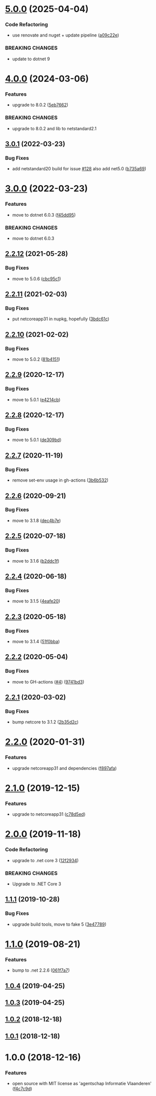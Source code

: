 # [5.0.0](https://github.com/informatievlaanderen/deterministic-guid-generator/compare/v4.0.0...v5.0.0) (2025-04-04)


### Code Refactoring

* use renovate and nuget + update pipeline ([a09c22e](https://github.com/informatievlaanderen/deterministic-guid-generator/commit/a09c22e6c572a59bb9292fee0b2a5264e09bba0b))


### BREAKING CHANGES

* update to dotnet 9

# [4.0.0](https://github.com/informatievlaanderen/deterministic-guid-generator/compare/v3.0.1...v4.0.0) (2024-03-06)


### Features

* upgrade to 8.0.2 ([5eb7662](https://github.com/informatievlaanderen/deterministic-guid-generator/commit/5eb76622d942513df32356b4e88b935abfaf4d66))


### BREAKING CHANGES

* upgrade to 8.0.2 and lib to netstandard2.1

## [3.0.1](https://github.com/informatievlaanderen/deterministic-guid-generator/compare/v3.0.0...v3.0.1) (2022-03-23)


### Bug Fixes

* add netstandard20 build for issue [#128](https://github.com/informatievlaanderen/deterministic-guid-generator/issues/128) also add net5.0 ([b735a69](https://github.com/informatievlaanderen/deterministic-guid-generator/commit/b735a69f6b9a8a6bb7454d11c03532f02e966130))

# [3.0.0](https://github.com/informatievlaanderen/deterministic-guid-generator/compare/v2.2.12...v3.0.0) (2022-03-23)


### Features

* move to dotnet 6.0.3 ([f45dd95](https://github.com/informatievlaanderen/deterministic-guid-generator/commit/f45dd950ecdd708eca49fb9d80c095b8b43e34bf))


### BREAKING CHANGES

* move to dotnet 6.0.3

## [2.2.12](https://github.com/informatievlaanderen/deterministic-guid-generator/compare/v2.2.11...v2.2.12) (2021-05-28)


### Bug Fixes

* move to 5.0.6 ([cbc95c1](https://github.com/informatievlaanderen/deterministic-guid-generator/commit/cbc95c17780f5426e3f89cd0772da5135acc6c84))

## [2.2.11](https://github.com/informatievlaanderen/deterministic-guid-generator/compare/v2.2.10...v2.2.11) (2021-02-03)


### Bug Fixes

* put netcoreapp31 in nupkg, hopefully ([3bdc61c](https://github.com/informatievlaanderen/deterministic-guid-generator/commit/3bdc61c76737327603462f21b9d0e6e38a4f0e15))

## [2.2.10](https://github.com/informatievlaanderen/deterministic-guid-generator/compare/v2.2.9...v2.2.10) (2021-02-02)


### Bug Fixes

* move to 5.0.2 ([81b4151](https://github.com/informatievlaanderen/deterministic-guid-generator/commit/81b4151fbffdf66f11c774a54c3cd8bbb1181271))

## [2.2.9](https://github.com/informatievlaanderen/deterministic-guid-generator/compare/v2.2.8...v2.2.9) (2020-12-17)


### Bug Fixes

* move to 5.0.1 ([e4214cb](https://github.com/informatievlaanderen/deterministic-guid-generator/commit/e4214cb23181db49dc325c16a77e2878a14effbc))

## [2.2.8](https://github.com/informatievlaanderen/deterministic-guid-generator/compare/v2.2.7...v2.2.8) (2020-12-17)


### Bug Fixes

* move to 5.0.1 ([de309bd](https://github.com/informatievlaanderen/deterministic-guid-generator/commit/de309bdcf177bf19f0f31c2332c859600403e1f9))

## [2.2.7](https://github.com/informatievlaanderen/deterministic-guid-generator/compare/v2.2.6...v2.2.7) (2020-11-19)


### Bug Fixes

* remove set-env usage in gh-actions ([3b6b532](https://github.com/informatievlaanderen/deterministic-guid-generator/commit/3b6b532fa7abde08982497b82409f61b8469ad6d))

## [2.2.6](https://github.com/informatievlaanderen/deterministic-guid-generator/compare/v2.2.5...v2.2.6) (2020-09-21)


### Bug Fixes

* move to 3.1.8 ([dec4b7e](https://github.com/informatievlaanderen/deterministic-guid-generator/commit/dec4b7ea6e6f15ae0d7733846ab614ea612bf99b))

## [2.2.5](https://github.com/informatievlaanderen/deterministic-guid-generator/compare/v2.2.4...v2.2.5) (2020-07-18)


### Bug Fixes

* move to 3.1.6 ([b2ddc1f](https://github.com/informatievlaanderen/deterministic-guid-generator/commit/b2ddc1fa2ff6d8f398406a976d2baca0883d586c))

## [2.2.4](https://github.com/informatievlaanderen/deterministic-guid-generator/compare/v2.2.3...v2.2.4) (2020-06-18)


### Bug Fixes

* move to 3.1.5 ([4eafe20](https://github.com/informatievlaanderen/deterministic-guid-generator/commit/4eafe20d59c5a81996ba39c9c41ad8ada6e4457d))

## [2.2.3](https://github.com/informatievlaanderen/deterministic-guid-generator/compare/v2.2.2...v2.2.3) (2020-05-18)


### Bug Fixes

* move to 3.1.4 ([51f0bba](https://github.com/informatievlaanderen/deterministic-guid-generator/commit/51f0bbae193a79a878677051f003b0734a57bd47))

## [2.2.2](https://github.com/informatievlaanderen/deterministic-guid-generator/compare/v2.2.1...v2.2.2) (2020-05-04)


### Bug Fixes

* move to GH-actions ([#4](https://github.com/informatievlaanderen/deterministic-guid-generator/issues/4)) ([9741bd3](https://github.com/informatievlaanderen/deterministic-guid-generator/commit/9741bd34b8a7f23ca224e8ce3ff9c5f57eb91a78))

## [2.2.1](https://github.com/informatievlaanderen/deterministic-guid-generator/compare/v2.2.0...v2.2.1) (2020-03-02)


### Bug Fixes

* bump netcore to 3.1.2 ([2b35d2c](https://github.com/informatievlaanderen/deterministic-guid-generator/commit/2b35d2c867287b8f48f3c15d815ec4f0bcf054b5))

# [2.2.0](https://github.com/informatievlaanderen/deterministic-guid-generator/compare/v2.1.0...v2.2.0) (2020-01-31)


### Features

* upgrade netcoreapp31 and dependencies ([f897afa](https://github.com/informatievlaanderen/deterministic-guid-generator/commit/f897afa0ad6565542439eca49e55f6a737ddb784))

# [2.1.0](https://github.com/informatievlaanderen/deterministic-guid-generator/compare/v2.0.0...v2.1.0) (2019-12-15)


### Features

* upgrade to netcoreapp31 ([c78d5ed](https://github.com/informatievlaanderen/deterministic-guid-generator/commit/c78d5ed17a3b9c1b532461eea8aa6dc5cc85cf7e))

# [2.0.0](https://github.com/informatievlaanderen/deterministic-guid-generator/compare/v1.1.1...v2.0.0) (2019-11-18)


### Code Refactoring

* upgrade to .net core 3 ([12f2934](https://github.com/informatievlaanderen/deterministic-guid-generator/commit/12f2934))


### BREAKING CHANGES

* Upgrade to .NET Core 3

## [1.1.1](https://github.com/informatievlaanderen/deterministic-guid-generator/compare/v1.1.0...v1.1.1) (2019-10-28)


### Bug Fixes

* upgrade build tools, move to fake 5 ([3e47789](https://github.com/informatievlaanderen/deterministic-guid-generator/commit/3e47789))

# [1.1.0](https://github.com/informatievlaanderen/deterministic-guid-generator/compare/v1.0.4...v1.1.0) (2019-08-21)


### Features

* bump to .net 2.2.6 ([061f7a7](https://github.com/informatievlaanderen/deterministic-guid-generator/commit/061f7a7))

## [1.0.4](https://github.com/informatievlaanderen/deterministic-guid-generator/compare/v1.0.3...v1.0.4) (2019-04-25)

## [1.0.3](https://github.com/informatievlaanderen/deterministic-guid-generator/compare/v1.0.2...v1.0.3) (2019-04-25)

## [1.0.2](https://github.com/informatievlaanderen/deterministic-guid-generator/compare/v1.0.1...v1.0.2) (2018-12-18)

## [1.0.1](https://github.com/informatievlaanderen/deterministic-guid-generator/compare/v1.0.0...v1.0.1) (2018-12-18)

# 1.0.0 (2018-12-16)


### Features

* open source with MIT license as 'agentschap Informatie Vlaanderen' ([f4c7c9d](https://github.com/informatievlaanderen/deterministic-guid-generator/commit/f4c7c9d))
